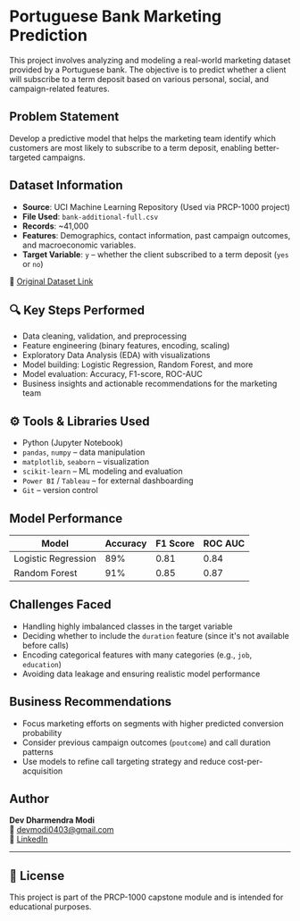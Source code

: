 # Portuguese Bank Marketing Prediction

This project involves analyzing and modeling a real-world marketing dataset provided by a Portuguese bank. The objective is to predict whether a client will subscribe to a term deposit based on various personal, social, and campaign-related features.


## Problem Statement

Develop a predictive model that helps the marketing team identify which customers are most likely to subscribe to a term deposit, enabling better-targeted campaigns.


## Dataset Information

- **Source**: UCI Machine Learning Repository (Used via PRCP-1000 project)
- **File Used**: `bank-additional-full.csv`
- **Records**: ~41,000
- **Features**: Demographics, contact information, past campaign outcomes, and macroeconomic variables.
- **Target Variable**: `y` – whether the client subscribed to a term deposit (`yes` or `no`)

📎 [Original Dataset Link](https://d3ilbtxij3aepc.cloudfront.net/projects/CDS-Capstone-Projects/PRCP-1000-ProtugeseBank.zip)


## 🔍 Key Steps Performed

- Data cleaning, validation, and preprocessing
- Feature engineering (binary features, encoding, scaling)
- Exploratory Data Analysis (EDA) with visualizations
- Model building: Logistic Regression, Random Forest, and more
- Model evaluation: Accuracy, F1-score, ROC-AUC
- Business insights and actionable recommendations for the marketing team


## ⚙️ Tools & Libraries Used

- Python (Jupyter Notebook)
- `pandas`, `numpy` – data manipulation  
- `matplotlib`, `seaborn` – visualization  
- `scikit-learn` – ML modeling and evaluation  
- `Power BI` / `Tableau` – for external dashboarding  
- `Git` – version control


## Model Performance

| Model               | Accuracy | F1 Score | ROC AUC |
|--------------------|----------|----------|----------|
| Logistic Regression| 89%      | 0.81     | 0.84     |
| Random Forest      | 91%      | 0.85     | 0.87     |


## Challenges Faced

- Handling highly imbalanced classes in the target variable  
- Deciding whether to include the `duration` feature (since it's not available before calls)  
- Encoding categorical features with many categories (e.g., `job`, `education`)  
- Avoiding data leakage and ensuring realistic model performance


## Business Recommendations

- Focus marketing efforts on segments with higher predicted conversion probability  
- Consider previous campaign outcomes (`poutcome`) and call duration patterns  
- Use models to refine call targeting strategy and reduce cost-per-acquisition


## Author

**Dev Dharmendra Modi**  
📧 devmodi0403@gmail.com  
🔗 [LinkedIn](https://www.linkedin.com/in/dev-modi7)

---

## 📝 License

This project is part of the PRCP-1000 capstone module and is intended for educational purposes.

